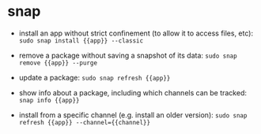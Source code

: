 # snap

- install an app without strict confinement (to allow it to access files, etc):
`sudo snap install {{app}} --classic`

- remove a package without saving a snapshot of its data:
`sudo snap remove {{app}} --purge`

- update a package:
`sudo snap refresh {{app}}`

- show info about a package, including which channels can be tracked:
`snap info {{app}}`

- install from a specific channel (e.g. install an older version):
`sudo snap refresh {{app}} --channel={{channel}}`
